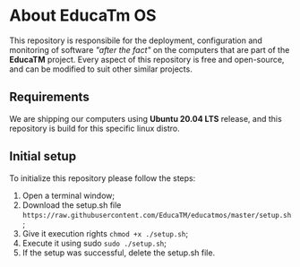 # About EducaTm OS
This repository is responsibile for the deployment, configuration and monitoring of software *"after the fact"* on the computers that are part of the **EducaTM** project.
Every aspect of this repository is free and open-source, and can be modified to suit other similar projects. 

## Requirements 
We are shipping our computers using **Ubuntu 20.04 LTS** release, and this repository is build for this specific linux distro.

## Initial setup
To initialize this repository please follow the steps:

1. Open a terminal window;
2. Download the setup.sh file ```https://raw.githubusercontent.com/EducaTM/educatmos/master/setup.sh```;
3. Give it execution rights ```chmod +x ./setup.sh```;
4. Execute it using sudo ```sudo ./setup.sh```;
5. If the setup was successful, delete the setup.sh file.

